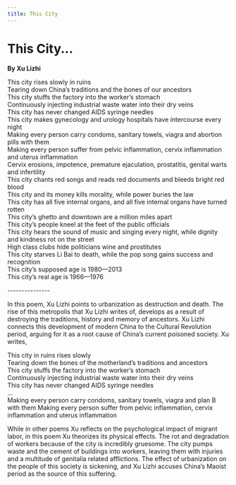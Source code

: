 ```yaml
---
title: This City
---
```


# This City...
**By Xu Lizhi**

This city rises slowly in ruins<br />
Tearing down China’s traditions and the bones of our ancestors <br />
This city stuffs the factory into the worker’s stomach<br />
Continuously injecting industrial waste water into their dry veins<br />
This city has never changed AIDS syringe needles<br />
This city makes gynecology and urology hospitals have intercourse every night<br />
Making every person carry condoms, sanitary towels, viagra and abortion pills with them<br />
Making every person suffer from pelvic inflammation, cervix inflammation and uterus inflammation<br />
Cervix erosions, impotence, premature ejaculation, prostatitis, genital warts and infertility<br />
This city chants red songs and reads red documents and bleeds bright red blood<br />
This city and its money kills morality, while power buries the law<br />
This city has all five internal organs, and all five internal organs have turned rotten<br />
This city’s ghetto and downtown are a million miles apart<br />
This city’s people kneel at the feet of the public officials<br />
This city hears the sound of music and singing every night, while dignity and kindness rot on the street<br />
High class clubs hide politicians wine and prostitutes<br />
This city starves Li Bai to death, while the pop song gains success and recognition<br />
This city’s supposed age is 1980—2013<br />
This city’s real age is 1966—1976<br />

---------------<br />


In this poem, Xu Lizhi points to urbanization as destruction and death. The rise of this metropolis that Xu Lizhi writes of, develops as a result of destroying the traditions, history and memory of ancestors. Xu Lizhi connects this development of modern China to the Cultural Revolution period, arguing for it as a root cause of China’s current poisoned society. Xu writes,

This city in ruins rises slowly<br />
Tearing down the bones of the motherland’s traditions and ancestors<br />
This city stuffs the factory into the worker’s stomach<br />
Continuously injecting industrial waste water into their dry veins<br />
This city has never changed AIDS syringe needles<br />
…<br />
Making every person carry condoms, sanitary towels, viagra and plan B with them
Making every person suffer from pelvic inflammation, cervix inflammation and uterus inflammation

While in other poems Xu reflects on the psychological impact of migrant labor, in this poem Xu theorizes its physical effects. The rot and degradation of workers because of the city is incredibly gruesome. The city pumps waste and the cement of buildings into workers, leaving them with injuries and a multitude of genitalia related afflictions. The effect of urbanization on the people of this society is sickening, and Xu Lizhi accuses China’s Maoist period as the source of this suffering. 
